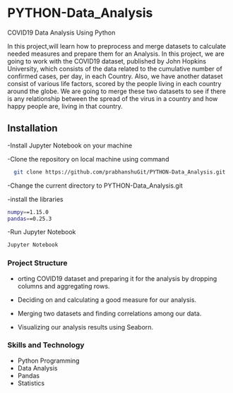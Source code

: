 # PYTHON-Data_Analysis
COVID19 Data Analysis Using Python

In this project,will learn how to preprocess and merge datasets to calculate needed measures and prepare them for an Analysis. In this project, we are going to work with the COVID19 dataset, published by John Hopkins University, which consists of the data related to the cumulative number of confirmed cases, per day, in each Country. Also, we have another dataset consist of various life factors, scored by the people living in each country around the globe.  We are going to merge these two datasets to see if there is any relationship between the spread of the virus in a country and how happy people are, living in that country.


## Installation

-Install  Jupyter Notebook on your machine

-Clone the repository on local machine using command

```bash
  git clone https://github.com/prabhanshuGit/PYTHON-Data_Analysis.git
```
-Change the current directory to PYTHON-Data_Analysis.git

-install the libraries
```bash
numpy==1.15.0
pandas==0.25.3
```
-Run Jupyter Notebook
```bash
Jupyter Notebook
```
### Project Structure
- orting COVID19 dataset and preparing it for the analysis by dropping columns and aggregating rows.

- Deciding on and calculating a good measure for our analysis.

- Merging two datasets and finding correlations among our data.

- Visualizing our analysis results using Seaborn.

### Skills and Technology 

- Python Programming
- Data Analysis
- Pandas
- Statistics
